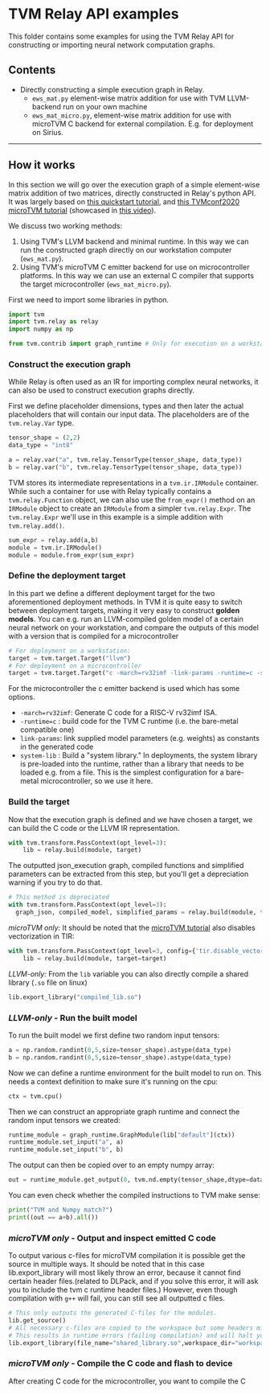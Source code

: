 # TVM Relay API examples

This folder contains some examples for using the TVM Relay API for constructing or importing neural network computation graphs.

## Contents
* Directly constructing a simple execution graph in Relay.
  * `ews_mat.py` element-wise matrix addition for use with TVM LLVM-backend run on your own machine
  * `ews_mat_micro.py`, element-wise matrix addition for use with microTVM C backend for external compilation. E.g. for deployment on Sirius.

---

## How it works

In this section we will go over the execution graph of a simple element-wise matrix addition of two matrices, directly constructed in Relay's python API.
It was largely based on [this quickstart tutorial](https://tvm.apache.org/docs/tutorials/get_started/relay_quick_start.html), and [this TVMconf2020 microTVM tutorial](https://github.com/areusch/microtvm-blogpost-eval/blob/master/tutorial/standalone_utvm.ipynb) (showcased in [this video](https://www.youtube.com/watch?v=pp5Xwhlu9Bk)).

We discuss two working methods:
1. Using TVM's LLVM backend and minimal runtime. In this way we can run the constructed graph directly on our workstation computer (`ews_mat.py`).
2. Using TVM's microTVM C emitter backend for use on microcontroller platforms. In this way we can use an external C compiler that supports the target microcontroller (`ews_mat_micro.py`).


First we need to import some libraries in python.
```python
import tvm
import tvm.relay as relay
import numpy as np

from tvm.contrib import graph_runtime # Only for execution on a workstation CPU.
```

### Construct the execution graph

While Relay is often used as an IR for importing complex neural networks,
it can also be used to construct execution graphs directly.

First we define placeholder dimensions, types and then later the actual placeholders that will contain our input data. The placeholders are of the `tvm.relay.Var` type.
```python
tensor_shape = (2,2)
data_type = "int8"

a = relay.var("a", tvm.relay.TensorType(tensor_shape, data_type))
b = relay.var("b", tvm.relay.TensorType(tensor_shape, data_type))
```

TVM stores its intermediate representations in a `tvm.ir.IRModule` container.
While such a container for use with Relay typically contains a `tvm.relay.Function` object, we can also use the `from_expr()` method on an `IRModule` object to create an `IRModule` from a simpler `tvm.relay.Expr`.
The `tvm.relay.Expr` we'll use in this example is a simple addition with `tvm.relay.add()`.
```python
sum_expr = relay.add(a,b)
module = tvm.ir.IRModule()
module = module.from_expr(sum_expr)
```

### Define the deployment target

In this part we define a different deployment target for the two aforementioned deployment methods. In TVM it is quite easy to switch between deployment targets, making it very easy to construct **golden models**.
You can e.g. run an LLVM-compiled golden model of a certain neural network on your workstation, and compare the outputs of this model with a version that is compiled for a microcontroller

```python
# For deployment on a workstation:
target = tvm.target.Target("llvm")
# For deployment on a microcontroller
target = tvm.target.Target("c -march=rv32imf -link-params -runtime=c -system-lib=1 ")
```
For the microcontroller the c emitter backend is used which has some options.
* `-march=rv32imf`: Generate C code for a RISC-V rv32imf ISA.
* `-runtime=c` : build code for the TVM C runtime (i.e. the bare-metal compatible one)
* `link-params`: link supplied model parameters (e.g. weights) as constants in the generated code
* `system-lib` : Build a "system library." In deployments, the system library is pre-loaded into the runtime, rather than a library that needs to be loaded e.g. from a file. This is the simplest configuration for a bare-metal microcontroller, so we use it here.

### Build the target

Now that the execution graph is defined and we have chosen a target, we can build the C code or the LLVM IR representation.
```python
with tvm.transform.PassContext(opt_level=3):
    lib = relay.build(module, target)
```
The outputted json_execution graph, compiled functions and simplified parameters can be extracted from this step, but you'll get a depreciation warning if you try to do that.
```python
# This method is depreciated
with tvm.transform.PassContext(opt_level=3):
  graph_json, compiled_model, simplified_params = relay.build(module, target=target)
```
*microTVM only:* It should be noted that the [microTVM tutorial](https://github.com/areusch/microtvm-blogpost-eval/blob/master/tutorial/standalone_utvm.ipynb) also disables vectorization in TIR:
```python
with tvm.transform.PassContext(opt_level=3, config={'tir.disable_vectorize':True}):
    lib = relay.build(module, target=target)
```
*LLVM-only:* From the `lib` variable you can also directly compile a shared library (`.so` file on linux)

```python
lib.export_library("compiled_lib.so")
```

### *LLVM-only* - Run the built model

To run the built model we first define two random input tensors:
```python
a = np.random.randint(0,5,size=tensor_shape).astype(data_type)
b = np.random.randint(0,5,size=tensor_shape).astype(data_type)
```
Now we can define a runtime environment for the built model to run on.
This needs a context definition to make sure it's running on the cpu:
```python
ctx = tvm.cpu()
```
Then we can construct an appropriate graph runtime and connect the random input tensors we created:
```python
runtime_module = graph_runtime.GraphModule(lib["default"](ctx))
runtime_module.set_input("a", a)
runtime_module.set_input("b", b)
```
The output can then be copied over to an empty numpy array:
```python
out = runtime_module.get_output(0, tvm.nd.empty(tensor_shape,dtype=data_type)).asnumpy()
```
You can even check whether the compiled instructions to TVM make sense:
```python
print("TVM and Numpy match?")
print((out == a+b).all())
```
### *microTVM only* - Output and inspect emitted C code

To output various c-files for microTVM compilation it is possible get the source in multiple ways.
It should be noted that in this case lib.export_library will most likely throw an error, because it cannot find certain header files.(related to DLPack, and if you solve this error, it will ask you to include the tvm c runtime header files.)
However, even though compilation with `g++` will fail, you can still see all outputted c files.
```python
# This only outputs the generated C-files for the modules.
lib.get_source()
# All necessary c-files are copied to the workspace but some headers might be missing.
# This results in runtime errors (failing compilation) and will halt your script.
lib.export_library(file_name="shared_library.so",workspace_dir="workspace_directory")
```
### *microTVM only* - Compile the C code and flash to device

After creating C code for the microcontroller, you want to compile the C
